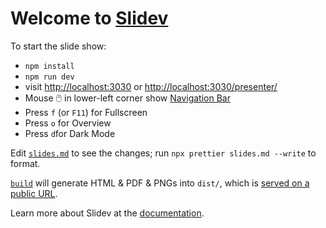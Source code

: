# Welcome to [Slidev](https://github.com/slidevjs/slidev)

To start the slide show:

- `npm install`
- `npm run dev`
- visit <http://localhost:3030> or <http://localhost:3030/presenter/>
- Mouse 🖱️ in lower-left corner show [Navigation Bar](https://sli.dev/guide/ui#presenter-mode)
- Press `f` (or `F11`) for Fullscreen
- Press `o` for Overview
- Press `d`for Dark Mode

Edit [`slides.md`](slides.md) to see the changes; run `npx prettier slides.md --write` to format.

[`build`](build) will generate HTML & PDF & PNGs into `dist/`, which is [served on a public URL](../README.md).

Learn more about Slidev at the [documentation](https://sli.dev/).
